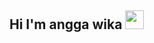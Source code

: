 ## Hi I'm angga wika <img src="https://raw.githubusercontent.com/MartinHeinz/MartinHeinz/master/wave.gif" width="30px"> 
